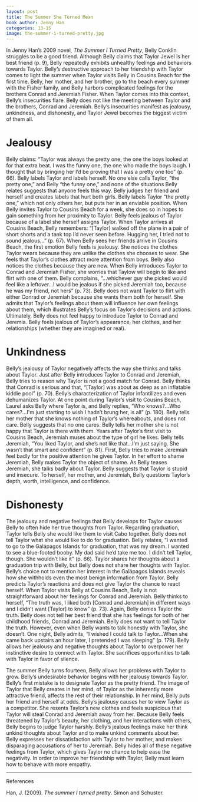 ```yaml
---
layout: post
title: The Summer She Turned Mean
book_author: Jenny Han
categories: 13-15
image: the-summer-i-turned-pretty.jpg
---
```


In Jenny Han’s 2009 novel, _The Summer I Turned Pretty_, Belly Conklin struggles to be a good friend. Although Belly claims that Taylor Jewel is her best friend (p. 9), Belly repeatedly exhibits unhealthy feelings and behaviors towards Taylor. Belly’s destructive approach to her friendship with Taylor comes to light the summer when Taylor visits Belly in Cousins Beach for the first time. Belly, her mother, and her brother, go to the beach every summer with the Fisher family, and Belly harbors complicated feelings for the brothers Conrad and Jeremiah Fisher. When Taylor comes into this context, Belly’s insecurities flare. Belly does not like the meeting between Taylor and the brothers, Conrad and Jeremiah. Belly’s insecurities manifest as jealousy, unkindness, and dishonesty, and Taylor Jewel becomes the biggest victim of them all. 

# Jealousy

Belly claims: “Taylor was always the pretty one, the one the boys looked at for that extra beat. I was the funny one, the one who made the boys laugh. I thought that by bringing her I’d be proving that I was a pretty one too” (p. 66). Belly labels Taylor and labels herself. No one else calls Taylor, “the pretty one,” and Belly “the funny one,” and none of the situations Belly relates suggests that anyone feels this way. Belly judges her friend and herself and creates labels that hurt both girls. Belly labels Taylor “the pretty one,” which not only others her, but puts her in an enviable position. When Belly invites Taylor to Cousins Beach for a week, she does so in hopes to gain something from her proximity to Taylor. Belly feels jealous of Taylor because of a label she herself assigns Taylor. When Taylor arrives at Cousins Beach, Belly remembers: “[Taylor] walked off the plane in a pair of short shorts and a tank top I’d never seen before. Hugging her, I tried not to sound jealous…” (p. 67). When Belly sees her friends arrive in Cousins Beach, the first emotion Belly feels is jealousy. She notices the clothes Taylor wears because they are unlike the clothes she chooses to wear. She feels that Taylor’s clothes attract more attention from boys. Belly also notices the clothes because they are new. When Belly introduces Taylor to Conrad and Jeremiah Fisher, she worries that Taylow will begin to like and flirt with one of them. Belly complains, “...whichever guy she picked would feel like a leftover…I would be jealous if she picked Jeremiah too, because he was my friend, not hers” (p. 73). Belly does not want Taylor to flirt with either Conrad or Jeremiah because she wants them both for herself. She admits that Taylor’s feelings about them will influence her own feelings about them, which illustrates Belly’s focus on Taylor’s decisions and actions. Ultimately, Belly does not feel happy to introduce Taylor to Conrad and Jeremia. Belly feels jealous of Taylor’s appearance, her clothes, and her relationships (whether they are imagined or real).

# Unkindness

Belly’s jealousy of Taylor negatively affects the way she thinks and talks about Taylor. Just after Belly introduces Taylor to Conrad and Jeremiah, Belly tries to reason why Taylor is not a good match for Conrad. Belly thinks that Conrad is serious and that, “[Taylor] was about as deep as an inflatable kiddie pool” (p. 70). Belly’s characterization of Taylor infantilizes and even dehumanizes Taylor. At one point during Taylor’s visit to Cousins Beach, Laurel asks Belly where Taylor is, and Belly replies, “Who knows?...Who cares?...I'm just starting to wish I hadn’t brung her, is all” (p. 180). Belly tells her mother that she knows nothing of Taylor’s whereabouts, and does not care. Belly suggests that no one cares. Belly tells her mother she is not happy that Taylor is there with them. Years after Taylor’s first visit to Cousins Beach, Jeremiah muses about the type of girl he likes. Belly tells Jeremiah, “You liked Taylor, and she’s not like that…I’m just saying. She wasn’t that smart and confident” (p. 81). First, Belly tries to make Jeremiah feel badly for the positive attention he gives Taylor. In her effort to shame Jeremiah, Belly makes Taylor the object of shame. As Belly teases Jeremiah, she talks badly about Taylor. Belly suggests that Taylor is stupid and insecure. To herself, her mother, and Jeremiah, Belly questions Taylor’s depth, worth, intelligence, and confidence.

# Dishonesty

The jealousy and negative feelings that Belly develops for Taylor causes Belly to often hide her true thoughts from Taylor. Regarding graduation, Taylor tells Belly she would like them to visit Cabo together. Belly does not tell Taylor what she would like to do for graduation. Belly relates, “I wanted to go to the Galápagos Islands for graduation, that was my dream. I wanted to see a blue-footed booby. My dad said he’d take me too. I didn’t tell Taylor, though. She wouldn’t like it” (p. 66). Taylor shares her thoughts about a graduation trip with Belly, but Belly does not share her thoughts with Taylor. Belly’s choice not to mention her interest in the Galápagos Islands reveals how she withholds even the most benign information from Taylor. Belly predicts Taylor’s reactions and does not give Taylor the chance to react herself. When Taylor visits Belly at Cousins Beach, Belly is not straightforward about her feelings for Conrad and Jeremiah. Belly thinks to herself, “The truth was, I liked both [Conrad and Jeremiah] in different ways and I didn’t want [Taylor] to know” (p. 73). Again, Belly denies Taylor the truth. Belly does not tell her best friend that she has feelings for both of her childhood friends, Conrad and Jeremiah. Belly does not want to tell Taylor the truth. However, even when Belly wants to talk honestly with Taylor, she doesn’t. One night, Belly admits, “I wished I could talk to Taylor…When she came back upstairs an hour later, I pretended I was sleeping” (p. 179). Belly allows her jealousy and negative thoughts about Taylor to overpower her instinctive desire to connect with Taylor. She sacrifices opportunities to talk with Taylor in favor of silence. 

The summer Belly turns fourteen, Belly allows her problems with Taylor to grow. Belly’s undesirable behavior begins with her jealousy towards Taylor. Belly’s first mistake is to designate Taylor as the pretty friend. The image of Taylor that Belly creates in her mind, of Taylor as the inherently more attractive friend, affects the rest of their relationship. In her mind, Belly puts her friend and herself at odds. Belly’s jealousy causes her to view Taylor as a competitor. She resents Taylor’s new clothes and feels suspicious that Taylor will steal Conrad and Jeremiah away from her. Because Belly feels threatened by Taylor’s beauty, her clothing, and her interactions with others, Belly begins to judge Taylor harshly. Belly’s jealous feelings make her think unkind thoughts about Taylor and to make unkind comments about her. Belly expresses her dissatisfaction with Taylor to her mother, and makes disparaging accusations of her to Jeremiah. Belly hides all of these negative feelings from Taylor, which gives Taylor no chance to help ease the negativity. In order to improve her friendship with Taylor, Belly must learn how to behave with more empathy.

---
References

Han, J. (2009). _The summer I turned pretty_. Simon and Schuster.


